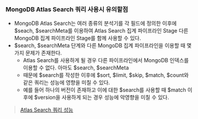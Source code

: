 
### MongoDB Atlas Search 쿼리 사용시 유의할점
- MongoDB Atlas Search는 여러 종류의 분석기를 각 필드에 정의한 이후에 $seach, $searchMeta를 이용하여 Atlas Search 집계 파이프라인 Stage 다른 MongoDB 집계 파이프라인 Stage를 함께 사용할 수 있다.
- $search, $searchMeta 단계와 다른 MongoDB 집계 파이프라인을 이용할 때 몇가지 문제가 존재한다.
  - Atlas Search를 사용하게 될 경우 다른 파이프라인에서 MongoDB 인덱스를 이용할 수 없다. 아마도 $search, $searchMeta
  - 때문에 $search를 작성한 이후에 $sort, $limit, $skip, $match, $count와 같은 쿼리는 성능에 영향을 미칠 수 있다.
  - 예를 들어 하나의 버전이 존재하고 이에 대한 $search를 사용할 때 $match 이후에 $version을 사용하게 되는 경우 성능에 악영향을 미칠 수 있다.

> [Atlas Search 쿼리 성능](https://www.mongodb.com/ko-kr/docs/atlas/atlas-search/performance/query-performance/)